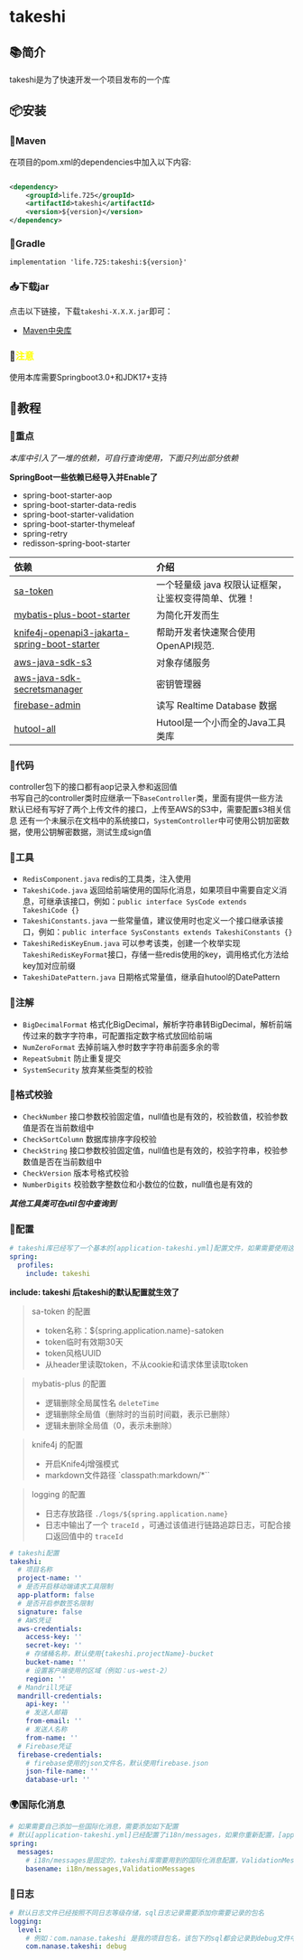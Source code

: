 # takeshi

## 📚简介

takeshi是为了快速开发一个项目发布的一个库

## 📦安装

### 🍊Maven

在项目的pom.xml的dependencies中加入以下内容:

```xml

<dependency>
    <groupId>life.725</groupId>
    <artifactId>takeshi</artifactId>
    <version>${version}</version>
</dependency>
```

### 🍐Gradle

```
implementation 'life.725:takeshi:${version}'
```

### 📥下载jar

点击以下链接，下载`takeshi-X.X.X.jar`即可：

- [Maven中央库](https://central.sonatype.com/artifact/life.725/takeshi/)

### 🔔️<font color="#FFFF00">注意</font>

使用本库需要Springboot3.0+和JDK17+支持

## 📝教程

### 📌重点

_本库中引入了一堆的依赖，可自行查询使用，下面只列出部分依赖_

**SpringBoot一些依赖已经导入并Enable了**

* spring-boot-starter-aop
* spring-boot-starter-data-redis
* spring-boot-starter-validation
* spring-boot-starter-thymeleaf
* spring-retry
* redisson-spring-boot-starter

| 依赖                                                                                                                                     | 介绍                            |
|:---------------------------------------------------------------------------------------------------------------------------------------|:------------------------------|
| [sa-token](https://sa-token.cc/)                                                                                                       | 一个轻量级 java 权限认证框架，让鉴权变得简单、优雅！ |
| [mybatis-plus-boot-starter](https://baomidou.com/)                                                                                     | 为简化开发而生                       |
| [knife4j-openapi3-jakarta-spring-boot-starter](https://doc.xiaominfo.com/)                                                             | 帮助开发者快速聚合使用OpenAPI规范.         |
| [aws-java-sdk-s3](https://docs.aws.amazon.com/AmazonS3/latest/userguide/Welcome.html)                                                  | 对象存储服务                        |
| [aws-java-sdk-secretsmanager](https://docs.aws.amazon.com/sdk-for-java/latest/developer-guide/java_secrets-manager_code_examples.html) | 密钥管理器                         |
| [firebase-admin](https://firebase.google.com/docs/admin/setup?hl=zh-cn)                                                                | 读写 Realtime Database 数据       |
| [hutool-all](https://www.hutool.cn/docs/#/)                                                                                            | Hutool是一个小而全的Java工具类库         |

### 🚪代码

controller包下的接口都有aop记录入参和返回值  
书写自己的controller类时应继承一下`BaseController`类，里面有提供一些方法  
默认已经有写好了两个上传文件的接口，上传至AWS的S3中，需要配置s3相关信息
还有一个未展示在文档中的系统接口，`SystemController`中可使用公钥加密数据，使用公钥解密数据，测试生成sign值

### 🔧工具

* `RedisComponent.java` redis的工具类，注入使用
* `TakeshiCode.java` 返回给前端使用的国际化消息，如果项目中需要自定义消息，可继承该接口，例如：`public interface SysCode extends TakeshiCode {}`
* `TakeshiConstants.java` 一些常量值，建议使用时也定义一个接口继承该接口，例如：`public interface SysConstants extends TakeshiConstants {}`
* `TakeshiRedisKeyEnum.java` 可以参考该类，创建一个枚举实现`TakeshiRedisKeyFormat`接口，存储一些redis使用的key，调用格式化方法给key加对应前缀
* `TakeshiDatePattern.java` 日期格式常量值，继承自hutool的DatePattern

### 🎍注解

* `BigDecimalFormat` 格式化BigDecimal，解析字符串转BigDecimal，解析前端传过来的数字字符串，可配置指定数字格式放回给前端
* `NumZeroFormat` 去掉前端入参时数字字符串前面多余的零
* `RepeatSubmit` 防止重复提交
* `SystemSecurity` 放弃某些类型的校验

### 🍵格式校验

* `CheckNumber` 接口参数校验固定值，null值也是有效的，校验数值，校验参数值是否在当前数组中
* `CheckSortColumn` 数据库排序字段校验
* `CheckString` 接口参数校验固定值，null值也是有效的，校验字符串，校验参数值是否在当前数组中
* `CheckVersion` 版本号格式校验
* `NumberDigits` 校验数字整数位和小数位的位数，null值也是有效的

**_其他工具类可在util包中查询到_**

### 📒配置

```yaml
# takeshi库已经写了一个基本的[application-takeshi.yml]配置文件，如果需要使用这些使这个配置生效需要添加include
spring:
  profiles:
    include: takeshi
```

**include: takeshi 后takeshi的默认配置就生效了**
> sa-token 的配置
> * token名称：${spring.application.name}-satoken
> * token临时有效期30天
> * token风格UUID
> * 从header里读取token，不从cookie和请求体里读取token

> mybatis-plus 的配置
> * 逻辑删除全局属性名 `deleteTime`
> * 逻辑删除全局值（删除时的当前时间戳，表示已删除）
> * 逻辑未删除全局值（0，表示未删除）

> knife4j 的配置
> * 开启Knife4j增强模式
> * markdown文件路径 `classpath:markdown/*``

> logging 的配置
> * 日志存放路径 `./logs/${spring.application.name}`
> * 日志中输出了一个 `traceId` ，可通过该值进行链路追踪日志，可配合接口返回值中的 `traceId`

```yaml
# takeshi配置
takeshi:
  # 项目名称
  project-name: ''
  # 是否开启移动端请求工具限制
  app-platform: false
  # 是否开启参数签名限制
  signature: false
  # AWS凭证
  aws-credentials:
    access-key: ''
    secret-key: ''
    # 存储桶名称，默认使用{takeshi.projectName}-bucket
    bucket-name: ''
    # 设置客户端使用的区域（例如：us-west-2）
    region: ''
  # Mandrill凭证
  mandrill-credentials:
    api-key: ''
    # 发送人邮箱
    from-email: ''
    # 发送人名称
    from-name: ''
  # Firebase凭证
  firebase-credentials:
    # firebase使用的json文件名，默认使用firebase.json
    json-file-name: ''
    database-url: ''
```

### 🌍国际化消息

```yaml
# 如果需要自己添加一些国际化消息，需要添加如下配置
# 默认[application-takeshi.yml]已经配置了i18n/messages，如果你重新配置，[application-takeshi.yml]中的i18n/messages就被覆盖了，所以需要讲i18n/messages加上
spring:
  messages:
    # i18n/messages是固定的，takeshi库需要用到的国际化消息配置，ValidationMessages是你自己项目的配置
    basename: i18n/messages,ValidationMessages
```

### 📃日志

```yaml
# 默认日志文件已经按照不同日志等级存储，sql日志记录需要添加你需要记录的包名
logging:
  level:
    # 例如：com.nanase.takeshi 是我的项目包名，该包下的sql都会记录到debug文件中
    com.nanase.takeshi: debug
```

